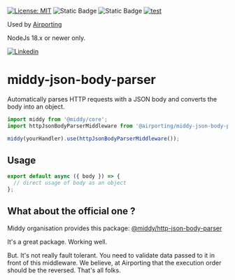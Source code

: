 [![License: MIT](https://img.shields.io/badge/License-MIT-yellow.svg)](https://opensource.org/licenses/MIT)
![Static Badge](https://img.shields.io/badge/coverage-100-brightgreen)
![Static Badge](https://img.shields.io/badge/release-1.0.5-blue)
[![test](https://github.com/airporting/middy-json-body-parser/actions/workflows/test.yml/badge.svg?branch=main)](https://github.com/airporting/middy-json-body-parser/actions/workflows/test.yml)

Used by [Airporting](https://www.airporting.com)

NodeJs 18.x or newer only.

[![Linkedin](https://img.shields.io/badge/LinkedIn-0077B5?style=for-the-badge&logo=linkedin&logoColor=white)](https://www.linkedin.com/company/airporting)

# middy-json-body-parser

Automatically parses HTTP requests with a JSON body and converts the body into an object.

```javascript
import middy from '@middy/core';
import httpJsonBodyParserMiddleware from '@airporting/middy-json-body-parser';

middy(yourHandler).use(httpJsonBodyParserMiddleware());
```

## Usage

```javascript
export default async ({ body }) => {
  // direct usage of body as an object
};
```

## What about the official one ?

Middy organisation provides this
package: [@middy/http-json-body-parser](https://middy.js.org/docs/middlewares/http-json-body-parser)

It's a great package. Working well.

But. It's not really fault tolerant. You need to validate data passed to it in front of this middleware. We believe, at
Airporting that the execution order should be the reversed. That's all folks.
